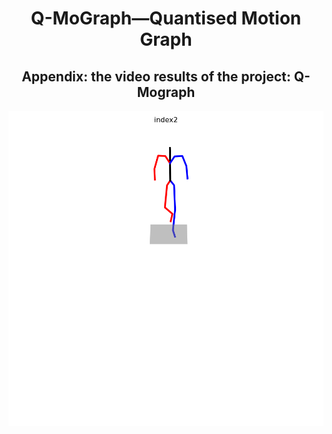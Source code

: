 <h1 align="center">Q-MoGraph—Quantised Motion Graph</h1>
<h2 align="center">Appendix: the video results of the project: Q-Mograph</h2>

![Alt Text](results/sub-motion_1.gif)